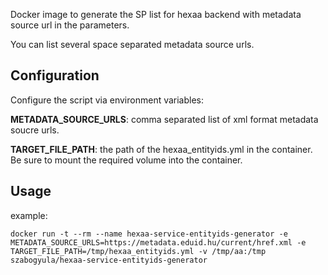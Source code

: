  Docker image to generate the SP list for hexaa backend with metadata source url in the parameters. 

You can list several space separated metadata source urls. 


Configuration
-------------

Configure the script via environment variables:

**METADATA_SOURCE_URLS**: comma separated list of xml format metadata soucre urls.

**TARGET_FILE_PATH**: the path of the hexaa_entityids.yml in the container. Be sure to mount the required volume into the container.

Usage
-----
example:

`docker run -t --rm --name hexaa-service-entityids-generator -e METADATA_SOURCE_URLS=https://metadata.eduid.hu/current/href.xml -e TARGET_FILE_PATH=/tmp/hexaa_entityids.yml -v /tmp/aa:/tmp szabogyula/hexaa-service-entityids-generator`
